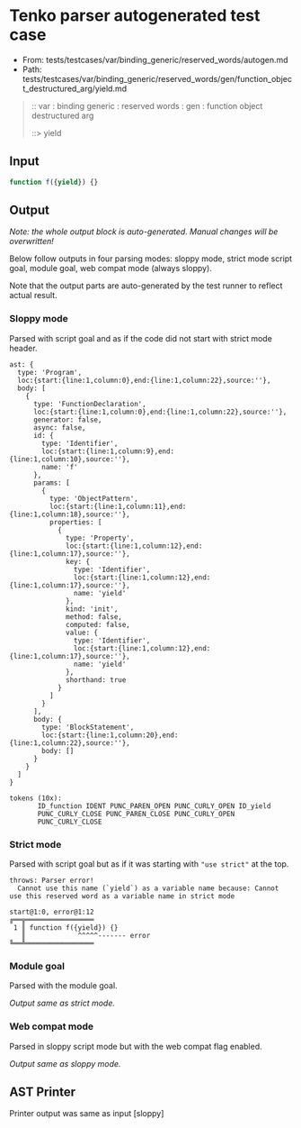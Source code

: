# Tenko parser autogenerated test case

- From: tests/testcases/var/binding_generic/reserved_words/autogen.md
- Path: tests/testcases/var/binding_generic/reserved_words/gen/function_object_destructured_arg/yield.md

> :: var : binding generic : reserved words : gen : function object destructured arg
>
> ::> yield

## Input


`````js
function f({yield}) {}
`````

## Output

_Note: the whole output block is auto-generated. Manual changes will be overwritten!_

Below follow outputs in four parsing modes: sloppy mode, strict mode script goal, module goal, web compat mode (always sloppy).

Note that the output parts are auto-generated by the test runner to reflect actual result.

### Sloppy mode

Parsed with script goal and as if the code did not start with strict mode header.

`````
ast: {
  type: 'Program',
  loc:{start:{line:1,column:0},end:{line:1,column:22},source:''},
  body: [
    {
      type: 'FunctionDeclaration',
      loc:{start:{line:1,column:0},end:{line:1,column:22},source:''},
      generator: false,
      async: false,
      id: {
        type: 'Identifier',
        loc:{start:{line:1,column:9},end:{line:1,column:10},source:''},
        name: 'f'
      },
      params: [
        {
          type: 'ObjectPattern',
          loc:{start:{line:1,column:11},end:{line:1,column:18},source:''},
          properties: [
            {
              type: 'Property',
              loc:{start:{line:1,column:12},end:{line:1,column:17},source:''},
              key: {
                type: 'Identifier',
                loc:{start:{line:1,column:12},end:{line:1,column:17},source:''},
                name: 'yield'
              },
              kind: 'init',
              method: false,
              computed: false,
              value: {
                type: 'Identifier',
                loc:{start:{line:1,column:12},end:{line:1,column:17},source:''},
                name: 'yield'
              },
              shorthand: true
            }
          ]
        }
      ],
      body: {
        type: 'BlockStatement',
        loc:{start:{line:1,column:20},end:{line:1,column:22},source:''},
        body: []
      }
    }
  ]
}

tokens (10x):
       ID_function IDENT PUNC_PAREN_OPEN PUNC_CURLY_OPEN ID_yield
       PUNC_CURLY_CLOSE PUNC_PAREN_CLOSE PUNC_CURLY_OPEN
       PUNC_CURLY_CLOSE
`````

### Strict mode

Parsed with script goal but as if it was starting with `"use strict"` at the top.

`````
throws: Parser error!
  Cannot use this name (`yield`) as a variable name because: Cannot use this reserved word as a variable name in strict mode

start@1:0, error@1:12
╔══╦═════════════════
 1 ║ function f({yield}) {}
   ║             ^^^^^------- error
╚══╩═════════════════

`````


### Module goal

Parsed with the module goal.

_Output same as strict mode._

### Web compat mode

Parsed in sloppy script mode but with the web compat flag enabled.

_Output same as sloppy mode._

## AST Printer

Printer output was same as input [sloppy]
